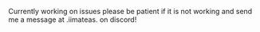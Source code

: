 Currently working on issues please be patient if it is not working and send me a message at .iimateas. on discord!
